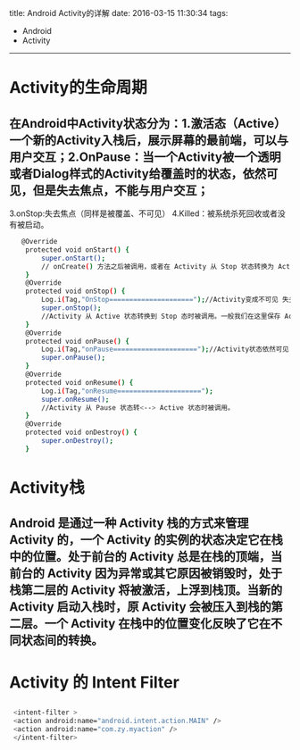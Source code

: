 title: Android Activity的详解
date: 2016-03-15 11:30:34
tags:
- Android
- Activity
---
# Activity的生命周期
## 在Android中Activity状态分为：1.激活态（Active）一个新的Activity入栈后，展示屏幕的最前端，可以与用户交互；2.OnPause：当一个Activity被一个透明或者Dialog样式的Activity给覆盖时的状态，依然可见，但是失去焦点，不能与用户交互；
3.onStop:失去焦点（同样是被覆盖、不可见）
4.Killed：被系统杀死回收或者没有被启动。
```bash
   @Override
    protected void onStart() {
        super.onStart();
        // onCreate() 方法之后被调用，或者在 Activity 从 Stop 状态转换为 Active 状态时被调用.
    }
    @Override
    protected void onStop() {
        Log.i(Tag,"OnStop=====================");//Activity变成不可见 失去焦点
        super.onStop();
        //Activity 从 Active 状态转换到 Stop 态时被调用。一般我们在这里保存 Activity 的状态信息
    }
    @Override
    protected void onPause() {
        Log.i(Tag,"onPause=====================");//Activity状态依然可见 失去jiaodian不能交互//1
        super.onPause();
    }
    @Override
    protected void onResume() {
        Log.i(Tag,"onResume=====================");
        super.onResume();
        //Activity 从 Pause 状态转<--> Active 状态时被调用。
    }
    @Override
    protected void onDestroy() {
        super.onDestroy();
    }
```
# Activity栈
## Android 是通过一种 Activity 栈的方式来管理 Activity 的，一个 Activity 的实例的状态决定它在栈中的位置。处于前台的 Activity 总是在栈的顶端，当前台的 Activity 因为异常或其它原因被销毁时，处于栈第二层的 Activity 将被激活，上浮到栈顶。当新的 Activity 启动入栈时，原 Activity 会被压入到栈的第二层。一个 Activity 在栈中的位置变化反映了它在不同状态间的转换。

# Activity 的 Intent Filter
## 
```bash
 <intent-filter > 
 <action android:name="android.intent.action.MAIN" /> 
 <action android:name="com.zy.myaction" /> 
 </intent-filter>
```
